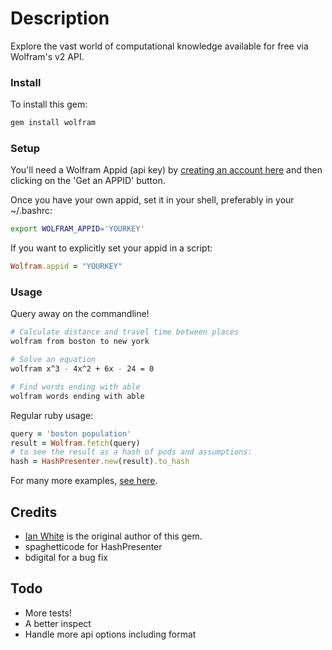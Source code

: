 Description
===========

Explore the vast world of computational knowledge available for free via Wolfram's v2 API.


### Install

To install this gem:

```bash
gem install wolfram
```


### Setup

You'll need a Wolfram Appid (api key) by [creating an account
here](http://developer.wolframalpha.com/portal/apisignup.html) and
then clicking on the 'Get an APPID' button.

Once you have your own appid, set it in your shell, preferably in your ~/.bashrc:

```bash
export WOLFRAM_APPID='YOURKEY'
```

If you want to explicitly set your appid in a script:

```ruby
Wolfram.appid = "YOURKEY"
```


### Usage

Query away on the commandline!

```bash
# Calculate distance and travel time between places
wolfram from boston to new york

# Solve an equation
wolfram x^3 - 4x^2 + 6x - 24 = 0

# Find words ending with able
wolfram words ending with able
```

Regular ruby usage:

```ruby
query = 'boston population'
result = Wolfram.fetch(query)
# to see the result as a hash of pods and assumptions:
hash = HashPresenter.new(result).to_hash
```

For many more examples, [see here](http://www.wolframalpha.com/examples/).


## Credits

* [Ian White](https://github.com/ianwhite) is the original author of this gem.
* spaghetticode for HashPresenter
* bdigital for a bug fix


## Todo

* More tests!
* A better inspect
* Handle more api options including format
